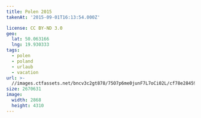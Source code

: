```yaml
---
title: Polen 2015
takenAt: '2015-09-01T16:13:54.000Z'

license: CC BY-ND 3.0
geo:
  lat: 50.063166
  lng: 19.930333
tags:
  - polen
  - poland
  - urlaub
  - vacation
url: >-
  //images.ctfassets.net/bncv3c2gt878/75O7p6me0junF7L7oCi02L/cf78e284592f44288a060815b21715ce/polen-2015_25324781454_o
size: 2670631
image:
  width: 2868
  height: 4310
---
```


